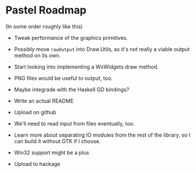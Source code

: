 Pastel Roadmap
==============

(In some order roughly like this)

  * Tweak performance of the graphics primitives.

  * Possibly move `rawOutput` into Draw.Utils, as it's not
    really a viable output method on its own.

  * Start looking into implementing a WxWidgets draw method.

  * PNG files would be useful to output, too.
  
  * Maybe integrade with the Haskell GD bindings?

  * Write an actual README

  * Upload on github

  * We'll need to read input from files eventually, too.

  * Learn more about separating IO modules from the rest of
    the library, so I can build it without GTK if I choose.

  * Win32 support might be a plus

  * Upload to hackage
